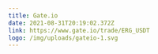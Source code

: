 ```yaml
---
title: Gate.io
date: 2021-08-31T20:19:02.372Z
link: https://www.gate.io/trade/ERG_USDT
logo: /img/uploads/gateio-1.svg
---
```

